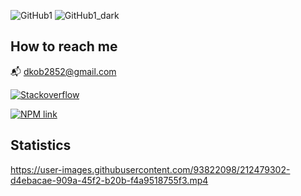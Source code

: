 ![GitHub1](https://user-images.githubusercontent.com/93822098/183747094-aaec7afb-a7f3-4f4e-a621-d2d3e902100c.png#gh-light-mode-only)
![GitHub1_dark](https://user-images.githubusercontent.com/93822098/183747121-3555e0ac-6dac-45d5-a7fc-c94fd508d1a9.png#gh-dark-mode-only)

## How to reach me

📬 dkob2852@gmail.com

[![Stackoverflow](https://img.shields.io/static/v1?label=Daniil8k&message=stackoverflow&color=orange&style=flat&logo=stackoverflow)](https://stackoverflow.com/users/18267362/daniil8k)

[![NPM link](https://img.shields.io/static/v1?label=Daniil8k&message=npm&color=red&style=flat&logo=npm)](https://www.npmjs.com/~daniil8k)

## Statistics

https://user-images.githubusercontent.com/93822098/212479302-d4ebacae-909a-45f2-b20b-f4a9518755f3.mp4

